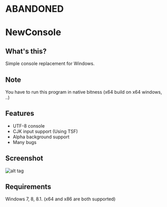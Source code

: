 # ABANDONED

NewConsole
==========

What's this?
------------

Simple console replacement for Windows.

Note
----

You have to run this program in native bitness (x64 build on x64 windows, ..)

Features
--------

- UTF-8 console 
- CJK input support (Using TSF)
- Alpha background support
- Many bugs

Screenshot
----------
![alt tag](https://raw.github.com/dlunch/NewConsole/master/Screenshot/sample.png)


Requirements
------------

Windows 7, 8, 8.1. (x64 and x86 are both supported)
